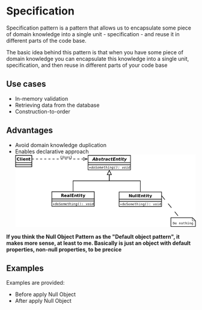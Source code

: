 # Specification
Specification pattern is a pattern that allows us to encapsulate some piece of domain knowledge into a single unit - specification - and reuse it in different parts of the code base.


The basic idea behind this pattern is that when you have some piece of domain knowledge you can encapsulate this knowledge into a single unit, specification, and then reuse in different parts of your code base
## Use cases

- In-memory validation
- Retrieving data from the database
- Construction-to-order

## Advantages

- Avoid domain knowledge duplication
- Enables declarative approach
![Uml Diagram](/Behavioral/Null%20Object/assets/uml.png)



**If you think the Null Object Pattern as the "Default object pattern", it makes more sense, at least to me. Basically is just an object with default properties, non-null properties, to be precice**

## Examples

Examples are provided:

- Before apply Null Object
- After apply Null Object
